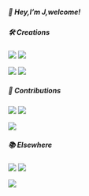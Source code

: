 

<!--
<img align="right" src="https://github-readme-stats.vercel.app/api?username=jCodelife&show_icons=true&icon_color=f66f6a&text_color=5e7ce0&bg_color=ffffff&hide_title=false" /> 
-->

##### 👋 Hey,I’m J,welcome! 


##### 🛠 Creations

[![](https://img.shields.io/badge/MindMap-脑图-orange)](https://github.com/jCodeLife/mind-map)
[![](https://img.shields.io/badge/FEResources-前端资源-pink)](https://github.com/jCodeLife/quality-front-end-resources)

[![](https://img.shields.io/badge/Fireworks-烟花-green)](https://github.com/jCodeLife/beautiful-fireworks)
[![](https://img.shields.io/badge/Game-美女与龙珠-E384E6 )](https://github.com/jCodeLife/beauty-and-dragonball)

 


##### 💌 Contributions

[![](https://img.shields.io/badge/vuejs-官方文档(lots)-42b883)](https://github.com/vuejs-translations/docs-zh-cn/commits?author=jcodelife)
[![](https://img.shields.io/badge/vuejs-官方英文文档(few)-155f3e)](https://github.com/vuejs/docs/commits?author=jcodelife)

[![](https://img.shields.io/badge/roadmap-前端学习路线-29d)](https://github.com/shengxinjing/it-roadmap/commits?author=jcodelife)



<!--
- Vue 3 docs-zh-cn (lots): https://github.com/vuejs-translations/docs-zh-cn/commits?author=jcodelife
- Vue 3 docs (few): https://github.com/vuejs/docs/commits?author=jcodelife
-->


<!--
###### 🔭 开源项目[vue-ui]()
-->

##### 📚 Elsewhere

[![](https://img.shields.io/badge/Juejin-掘金LV6-F65C58)](https://juejin.im/user/https://juejin.cn/user/3957856403462989/posts)
[![](https://img.shields.io/badge/Jianshu-简书LV7-A569BD )](https://www.jianshu.com/u/851bd01f6233)

[![](https://img.shields.io/badge/bilili-哔哩哔哩-fb7299)](https://space.bilibili.com/392983776)

<!--

[![](https://img.shields.io/badge/bilili-哔哩哔哩-fb7299)](https://space.bilibili.com/392983776)
[![](https://img.shields.io/badge/Weibo-微博-ff8200)](https://weibo.com/u/7592834625)
[![](https://img.shields.io/badge/微信公众号-地府算法-brightgreen)]()

-->


<!--
**jCodeLife/jCodeLife** is a ✨ _special_ ✨ repository because its `README.md` (this file) appears on your GitHub profile.

Here are some ideas to get you started:

- 🔭 I’m currently working on ...
- 🌱 I’m currently learning ...
- 👯 I’m looking to collaborate on ...
- 🤔 I’m looking for help with ...
- 💬 Ask me about ...
- 📫 How to reach me: ...
- 😄 Pronouns: ...
- ⚡ Fun fact: ...
-->
